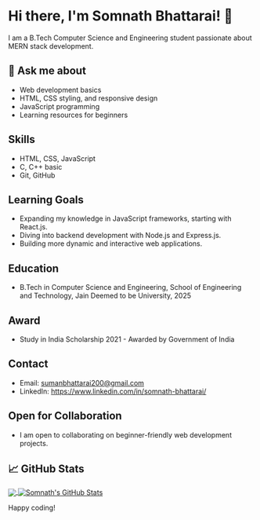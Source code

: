 # Hi there, I'm Somnath Bhattarai! 👋

I am a B.Tech Computer Science and Engineering student passionate about MERN stack development.

## 💬 Ask me about
- Web development basics
- HTML, CSS styling, and responsive design
- JavaScript programming
- Learning resources for beginners

## Skills
- HTML, CSS, JavaScript
- C, C++ basic
- Git, GitHub

## Learning Goals
- Expanding my knowledge in JavaScript frameworks, starting with React.js.
- Diving into backend development with Node.js and Express.js.
- Building more dynamic and interactive web applications.

## Education
- B.Tech in Computer Science and Engineering, School of Engineering and Technology, Jain Deemed to be University, 2025

## Award
- Study in India Scholarship 2021 - Awarded by Government of India

## Contact
- Email: sumanbhattarai200@gmail.com
- LinkedIn: https://www.linkedin.com/in/somnath-bhattarai/

## Open for Collaboration
- I am open to collaborating on beginner-friendly web development projects.

## &#x1f4c8; GitHub Stats
<a href="https://github.com/somnath271">
  <img align="center" src="https://github-readme-stats.vercel.app/api/top-langs/?username=somnath271&title_color=ffffff&text_color=4F8CC9&icon_color=6DCEA1&bg_color=0D1117" />
</a>
<a href="https://github.com/somnath271">
  <img align="center" src="https://github-readme-stats.vercel.app/api?username=somnath271&show_icons=true&line_height=27&count_private=true&theme=dracula" alt="Somnath's GitHub Stats" />
</a>


Happy coding!
